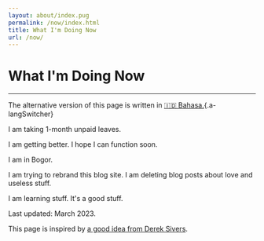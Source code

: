 ```yaml
---
layout: about/index.pug
permalink: /now/index.html
title: What I'm Doing Now
url: /now/
---
```


# What I'm Doing Now
--------------------

The alternative version of this page is written in [🇮🇩 Bahasa.](/now/id){.a-langSwitcher}

I am taking 1-month unpaid leaves. 

I am getting better. I hope I can function soon.

I am in Bogor.

I am trying to rebrand this blog site. I am deleting blog posts about love and useless stuff. 

I am learning stuff. It's a good stuff.

Last updated: March 2023.

This page is inspired by [a good idea from Derek Sivers](https://sive.rs/now).
